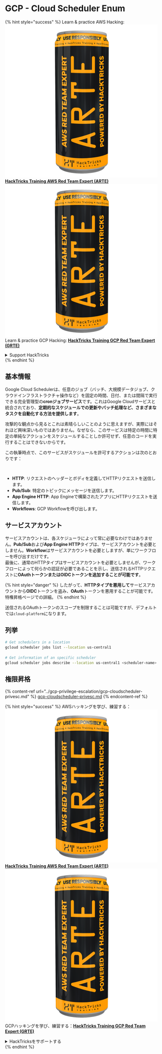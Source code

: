 # GCP - Cloud Scheduler Enum

{% hint style="success" %}
Learn & practice AWS Hacking:<img src="../../../.gitbook/assets/image (1) (1) (1).png" alt="" data-size="line">[**HackTricks Training AWS Red Team Expert (ARTE)**](https://training.hacktricks.xyz/courses/arte)<img src="../../../.gitbook/assets/image (1) (1) (1).png" alt="" data-size="line">\
Learn & practice GCP Hacking: <img src="../../../.gitbook/assets/image (2).png" alt="" data-size="line">[**HackTricks Training GCP Red Team Expert (GRTE)**<img src="../../../.gitbook/assets/image (2).png" alt="" data-size="line">](https://training.hacktricks.xyz/courses/grte)

<details>

<summary>Support HackTricks</summary>

* Check the [**subscription plans**](https://github.com/sponsors/carlospolop)!
* **Join the** 💬 [**Discord group**](https://discord.gg/hRep4RUj7f) or the [**telegram group**](https://t.me/peass) or **follow** us on **Twitter** 🐦 [**@hacktricks\_live**](https://twitter.com/hacktricks_live)**.**
* **Share hacking tricks by submitting PRs to the** [**HackTricks**](https://github.com/carlospolop/hacktricks) and [**HackTricks Cloud**](https://github.com/carlospolop/hacktricks-cloud) github repos.

</details>
{% endhint %}

## 基本情報

Google Cloud Schedulerは、任意のジョブ（バッチ、大規模データジョブ、クラウドインフラストラクチャ操作など）を固定の時間、日付、または間隔で実行できる完全管理型の**cronジョブサービス**です。これはGoogle Cloudサービスと統合されており、**定期的なスケジュールでの更新やバッチ処理など、さまざまなタスクを自動化する方法を提供します**。

攻撃的な観点から見るとこれは素晴らしいことのように思えますが、実際にはそれほど興味深いものではありません。なぜなら、このサービスは特定の時間に特定の単純なアクションをスケジュールすることしか許可せず、任意のコードを実行することはできないからです。

この執筆時点で、このサービスがスケジュールを許可するアクションは次のとおりです：

<figure><img src="../../../.gitbook/assets/image (347).png" alt="" width="563"><figcaption></figcaption></figure>

* **HTTP**: リクエストのヘッダーとボディを定義してHTTPリクエストを送信します。
* **Pub/Sub**: 特定のトピックにメッセージを送信します。
* **App Engine HTTP**: App Engineで構築されたアプリにHTTPリクエストを送信します。
* **Workflows**: GCP Workflowを呼び出します。

## サービスアカウント

サービスアカウントは、各スケジューラによって常に必要なわけではありません。**Pub/Sub**および**App Engine HTTP**タイプは、サービスアカウントを必要としません。**Workflow**はサービスアカウントを必要としますが、単にワークフローを呼び出すだけです。\
最後に、通常のHTTPタイプはサービスアカウントを必要としませんが、ワークフローによって何らかの認証が必要であることを示し、送信されるHTTPリクエストに**OAuthトークンまたはOIDCトークンを追加することが可能です**。

{% hint style="danger" %}
したがって、**HTTPタイプを悪用して**サービスアカウントから**OIDC**トークンを盗み、**OAuth**トークンを悪用することが可能です。特権昇格ページでの詳細。
{% endhint %}

送信されるOAuthトークンのスコープを制限することは可能ですが、デフォルトでは`cloud-platform`になります。

## 列挙
```bash
# Get schedulers in a location
gcloud scheduler jobs list --location us-central1

# Get information of an specific scheduler
gcloud scheduler jobs describe --location us-central1 <scheduler-name>
```
## 権限昇格

{% content-ref url="../gcp-privilege-escalation/gcp-cloudscheduler-privesc.md" %}
[gcp-cloudscheduler-privesc.md](../gcp-privilege-escalation/gcp-cloudscheduler-privesc.md)
{% endcontent-ref %}

{% hint style="success" %}
AWSハッキングを学び、練習する：<img src="../../../.gitbook/assets/image (1) (1) (1).png" alt="" data-size="line">[**HackTricks Training AWS Red Team Expert (ARTE)**](https://training.hacktricks.xyz/courses/arte)<img src="../../../.gitbook/assets/image (1) (1) (1).png" alt="" data-size="line">\
GCPハッキングを学び、練習する：<img src="../../../.gitbook/assets/image (2).png" alt="" data-size="line">[**HackTricks Training GCP Red Team Expert (GRTE)**<img src="../../../.gitbook/assets/image (2).png" alt="" data-size="line">](https://training.hacktricks.xyz/courses/grte)

<details>

<summary>HackTricksをサポートする</summary>

* [**サブスクリプションプラン**](https://github.com/sponsors/carlospolop)を確認してください！
* **💬 [**Discordグループ**](https://discord.gg/hRep4RUj7f)または[**Telegramグループ**](https://t.me/peass)に参加するか、**Twitter** 🐦 [**@hacktricks\_live**](https://twitter.com/hacktricks_live)**をフォローしてください。**
* **[**HackTricks**](https://github.com/carlospolop/hacktricks)および[**HackTricks Cloud**](https://github.com/carlospolop/hacktricks-cloud)のGitHubリポジトリにPRを提出してハッキングトリックを共有してください。**

</details>
{% endhint %}
